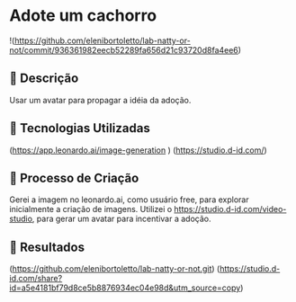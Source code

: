 #  **Adote um cachorro**
!(https://github.com/elenibortoletto/lab-natty-or-not/commit/936361982eecb52289fa656d21c93720d8fa4ee6)

## 📒 Descrição
Usar um avatar para propagar a idéia da adoção.

## 🤖 Tecnologias Utilizadas
(https://app.leonardo.ai/image-generation
)
(https://studio.d-id.com/)
## 🧐 Processo de Criação
Gerei a imagem no leonardo.ai, como usuário free, para explorar inicialmente a criação de imagens.
Utilizei o https://studio.d-id.com/video-studio, para gerar um avatar para incentivar a adoção.

## 🚀 Resultados
(https://github.com/elenibortoletto/lab-natty-or-not.git)
(https://studio.d-id.com/share?id=a5e4181bf79d8ce5b8876934ec04e98d&utm_source=copy)




